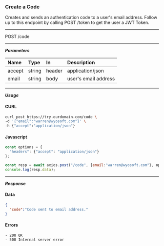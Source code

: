 ### Create a Code

Creates and sends an authentication code to a user's email address. Follow up to this endpoint by calling POST /token to get the user a JWT Token.

---

<span class="method post">POST</span> /code

---

***Parameters***

| Name        | Type    | In     | Description |
| :---        | :---    | :---   | :--- |
| accept      | string  | header | application/json |
| email       | string  | body   | user's email address |

---

***Usage***
<!-- tabs:start -->

#### **CURL**

```bash
curl post https://try.ourdomain.com/code \
-d '{"email":"warren@wyosoft.com"}' \
-h {"accept":"application/json"}
```

#### **Javascript**

```javascript
const options = {
  "headers": {"accept": "application/json"}
};

const resp = await axios.post("/code", {email:"warren@wyosoft.com"}, options)
console.log(resp.data);
  ```
<!-- tabs:end -->

---

***Response***
<!-- tabs:start -->
#### **Data**
```json
{
  "code":"Code sent to email address."
}

```

#### **Errors**

```text
- 200 OK
- 500 Internal server error
```

<!-- tabs:end -->